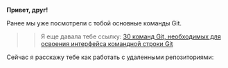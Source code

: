 **Привет, друг!**

Ранее мы уже посмотрели с тобой основные команды Git. 

>>Я еще давала тебе ссылку: [30 команд Git, необходимых для освоения интерфейса командной строки Git](https://habr.com/ru/company/ruvds/blog/599929/ "30 команд гита")

Сейчас я расскажу тебе как работать с удаленными репозиториями:

